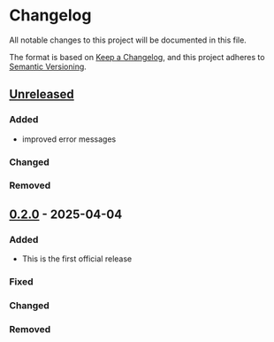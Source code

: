 # Changelog

All notable changes to this project will be documented in this file.

The format is based on [Keep a Changelog](https://keepachangelog.com/en/1.1.0/),
and this project adheres to [Semantic Versioning](https://semver.org/spec/v2.0.0.html).

## [Unreleased]

### Added
  - improved error messages

### Changed

### Removed

## [0.2.0] - 2025-04-04

### Added
  - This is the first official release

### Fixed

### Changed

### Removed

[unreleased]: https://github.com/Certora/cvlr/compare/v0.2.0...HEAD
[0.2.0]: https://github.com/Certora/cvlr/releases/tag/v0.2.0